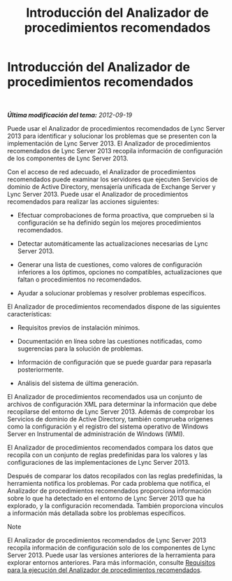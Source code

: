 ﻿---
title: Introducción del Analizador de procedimientos recomendados
TOCTitle: Introducción del Analizador de procedimientos recomendados
ms:assetid: c5fcaa05-eb1c-4092-90ad-177b127e795b
ms:mtpsurl: https://technet.microsoft.com/es-es/library/Gg591349(v=OCS.15)
ms:contentKeyID: 48276625
ms.date: 01/07/2017
mtps_version: v=OCS.15
ms.translationtype: HT
---

# Introducción del Analizador de procedimientos recomendados

 

_**Última modificación del tema:** 2012-09-19_

Puede usar el Analizador de procedimientos recomendados de Lync Server 2013 para identificar y solucionar los problemas que se presenten con la implementación de Lync Server 2013. El Analizador de procedimientos recomendados de Lync Server 2013 recopila información de configuración de los componentes de Lync Server 2013.

Con el acceso de red adecuado, el Analizador de procedimientos recomendados puede examinar los servidores que ejecuten Servicios de dominio de Active Directory, mensajería unificada de Exchange Server y Lync Server 2013. Puede usar el Analizador de procedimientos recomendados para realizar las acciones siguientes:

  - Efectuar comprobaciones de forma proactiva, que comprueben si la configuración se ha definido según los mejores procedimientos recomendados.

  - Detectar automáticamente las actualizaciones necesarias de Lync Server 2013.

  - Generar una lista de cuestiones, como valores de configuración inferiores a los óptimos, opciones no compatibles, actualizaciones que faltan o procedimientos no recomendados.

  - Ayudar a solucionar problemas y resolver problemas específicos.

El Analizador de procedimientos recomendados dispone de las siguientes características:

  - Requisitos previos de instalación mínimos.

  - Documentación en línea sobre las cuestiones notificadas, como sugerencias para la solución de problemas.

  - Información de configuración que se puede guardar para repasarla posteriormente.

  - Análisis del sistema de última generación.

El Analizador de procedimientos recomendados usa un conjunto de archivos de configuración XML para determinar la información que debe recopilarse del entorno de Lync Server 2013. Además de comprobar los Servicios de dominio de Active Directory, también comprueba orígenes como la configuración y el registro del sistema operativo de Windows Server en Instrumental de administración de Windows (WMI).

El Analizador de procedimientos recomendados compara los datos que recopila con un conjunto de reglas predefinidas para los valores y las configuraciones de las implementaciones de Lync Server 2013.

Después de comparar los datos recopilados con las reglas predefinidas, la herramienta notifica los problemas. Por cada problema que notifica, el Analizador de procedimientos recomendados proporciona información sobre lo que ha detectado en el entorno de Lync Server 2013 que ha explorado, y la configuración recomendada. También proporciona vínculos a información más detallada sobre los problemas específicos.


> [!NOTE]
> El Analizador de procedimientos recomendados de Lync Server 2013 recopila información de configuración solo de los componentes de Lync Server 2013. Puede usar las versiones anteriores de la herramienta para explorar entornos anteriores. Para más información, consulte <A href="lync-server-2013-requirements-for-running-best-practices-analyzer.md">Requisitos para la ejecución del Analizador de procedimientos recomendados</A>.


